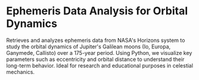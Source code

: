 # Ephemeris Data Analysis for Orbital Dynamics
Retrieves and analyzes ephemeris data from NASA's Horizons system to study the orbital dynamics of Jupiter's Galilean moons (Io, Europa, Ganymede, Callisto) over a 175-year period. Using Python, we visualize key parameters such as eccentricity and orbital distance to understand their long-term behavior. Ideal for research and educational purposes in celestial mechanics.
